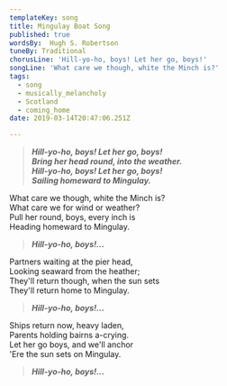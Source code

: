 ```yaml
---
templateKey: song
title: Mingulay Boat Song
published: true
wordsBy:  Hugh S. Robertson
tuneBy: Traditional
chorusLine: 'Hill-yo-ho, boys! Let her go, boys!'
songLine: 'What care we though, white the Minch is?'
tags:
  - song
  - musically_melancholy
  - Scotland
  - coming_home
date: 2019-03-14T20:47:06.251Z

---
```

> ***Hill-yo-ho, boys! Let her go, boys!***\
> ***Bring her head round, into the weather.***\
> ***Hill-yo-ho, boys! Let her go, boys!***\
> ***Sailing homeward to Mingulay.***

What care we though, white the Minch is?\
What care we for wind or weather?\
Pull her round, boys, every inch is\
Heading homeward to Mingulay.

> ***Hill-yo-ho, boys!...***

Partners waiting at the pier head,\
Looking seaward from the heather;\
They'll return though, when the sun sets\
They'll return home to Mingulay.

> ***Hill-yo-ho, boys!...***

Ships return now, heavy laden,\
Parents holding bairns a-crying.\
Let her go boys, and we'll anchor\
'Ere the sun sets on Mingulay.

> ***Hill-yo-ho, boys!...***
